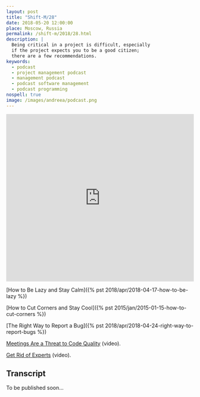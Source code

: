 ```yaml
---
layout: post
title: "Shift-M/28"
date: 2018-05-20 12:00:00
place: Moscow, Russia
permalink: /shift-m/2018/28.html
description: |
  Being critical in a project is difficult, especially
  if the project expects you to be a good citizen;
  there are a few recommendations.
keywords:
  - podcast
  - project management podcast
  - management podcast
  - podcast software management
  - podcast programming
nospell: true
image: /images/andreea/podcast.png
---
```


<iframe width="100%" height="450" scrolling="no" frameborder="no" allow="autoplay" src="https://w.soundcloud.com/player/?url=https%3A//api.soundcloud.com/tracks/446569911%3Fsecret_token%3Ds-m31za&color=%23ff5500&auto_play=false&hide_related=false&show_comments=true&show_user=true&show_reposts=false&show_teaser=true&visual=true"></iframe>

[How to Be Lazy and Stay Calm]({% pst 2018/apr/2018-04-17-how-to-be-lazy %})

[How to Cut Corners and Stay Cool]({% pst 2015/jan/2015-01-15-how-to-cut-corners %})

[The Right Way to Report a Bug]({% pst 2018/apr/2018-04-24-right-way-to-report-bugs %})

[Meetings Are a Threat to Code Quality](https://www.youtube.com/watch?v=xbovkm0tTn0) (video).

[Get Rid of Experts](https://www.youtube.com/watch?v=TLM9eN0b6zo) (video).

## Transcript

To be published soon...

